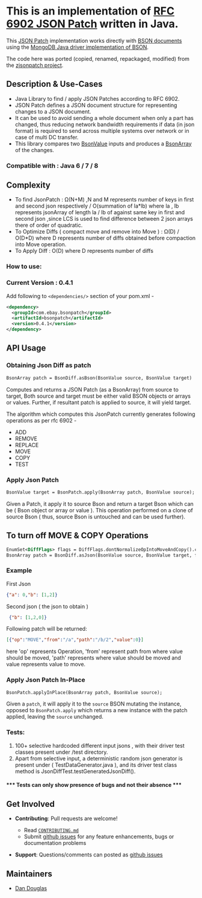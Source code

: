 # This is an implementation of  [RFC 6902 JSON Patch](http://tools.ietf.org/html/rfc6902) written in Java.

This [JSON Patch](http://jsonpatch.com) implementation works directly with [BSON documents](http://bsonspec.org/) using the [MongoDB Java driver implementation of BSON](https://www.mongodb.com/json-and-bson). 

The code here was ported (copied, renamed, repackaged, modified) from the [zjsonpatch project](https://github.com/flipkart-incubator/zjsonpatch).

## Description & Use-Cases
- Java Library to find / apply JSON Patches according to RFC 6902.
- JSON Patch defines a JSON document structure for representing changes to a JSON document.
- It can be used to avoid sending a whole document when only a part has changed, thus reducing network bandwidth requirements if data (in json format) is required to send across multiple systems over network or in case of multi DC transfer.
- This library compares two [BsonValue](http://mongodb.github.io/mongo-java-driver/3.5/javadoc/org/bson/BsonValue.html) inputs and produces a [BsonArray](http://mongodb.github.io/mongo-java-driver/3.5/javadoc/org/bson/BsonArray.html) of the changes.


### Compatible with : Java 6 / 7 / 8

## Complexity
- To find JsonPatch : Ω(N+M) ,N and M represents number of keys in first and second json respectively / O(summation of la*lb) where la , lb represents jsonArray of length la / lb of against same key in first and second json ,since LCS is used to find difference between 2 json arrays there of order of quadratic.
- To Optimize Diffs ( compact move and remove into Move ) : Ω(D) / O(D*D) where D represents number of diffs obtained before compaction into Move operation.
- To Apply Diff : O(D) where D represents number of diffs

### How to use:

### Current Version : 0.4.1

Add following to `<dependencies/>` section of your pom.xml -

```xml
<dependency>
  <groupId>com.ebay.bsonpatch</groupId>
  <artifactId>bsonpatch</artifactId>
  <version>0.4.1</version>
</dependency>
```

## API Usage

### Obtaining Json Diff as patch
```xml
BsonArray patch = BsonDiff.asBson(BsonValue source, BsonValue target)
```
Computes and returns a JSON Patch (as a BsonArray) from source  to target,
Both source and target must be either valid BSON objects or arrays or values. 
Further, if resultant patch is applied to source, it will yield target.

The algorithm which computes this JsonPatch currently generates following operations as per rfc 6902 - 
 - ADD
 - REMOVE
 - REPLACE
 - MOVE
 - COPY
 - TEST
 
### Apply Json Patch
```xml
BsonValue target = BsonPatch.apply(BsonArray patch, BsonValue source);
```
Given a Patch, it apply it to source Bson and return a target Bson which can be ( Bson object or array or value ). This operation  performed on a clone of source Bson ( thus, source Bson is untouched and can be used further). 

 ## To turn off MOVE & COPY Operations
```xml
EnumSet<DiffFlags> flags = DiffFlags.dontNormalizeOpIntoMoveAndCopy().clone()
BsonArray patch = BsonDiff.asJson(BsonValue source, BsonValue target, flags)
```

### Example
First Json
```json
{"a": 0,"b": [1,2]}
```

Second json ( the json to obtain )
```json
 {"b": [1,2,0]}
```
Following patch will be returned:
```json
[{"op":"MOVE","from":"/a","path":"/b/2","value":0}]
```
here 'op' represents Operation, 'from' represent path from where value should be moved, 'path' represents where value should be moved and value represents value to move.

### Apply Json Patch In-Place
```xml
BsonPatch.applyInPlace(BsonArray patch, BsonValue source);
```
Given a `patch`, it will apply it to the `source` BSON mutating the instance, opposed to `BsonPatch.apply` which returns 
a new instance with the patch applied, leaving the `source` unchanged.

### Tests:
1. 100+ selective hardcoded different input jsons , with their driver test classes present under /test directory.
2. Apart from selective input, a deterministic random json generator is present under ( TestDataGenerator.java ),  and its driver test class method is JsonDiffTest.testGeneratedJsonDiff().

#### *** Tests can only show presence of bugs and not their absence ***

## Get Involved

* **Contributing**: Pull requests are welcome!
  * Read [`CONTRIBUTING.md`](CONTRIBUTING.md) 
  * Submit [github issues](https://github.corp.ebay.com/monstor-cdc/bsonpatch/issues) for any feature enhancements, bugs or documentation problems
    
* **Support**: Questions/comments can posted as [github issues](https://github.corp.ebay.com/monstor-cdc/bsonpatch/issues)

## Maintainers

* [Dan Douglas](https://github.com/dandoug) 
